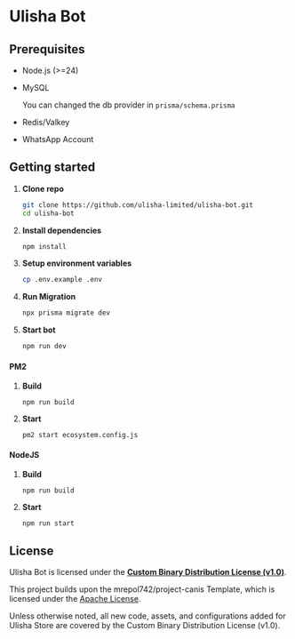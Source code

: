 # Ulisha Bot

## Prerequisites

- Node.js (>=24)
- MySQL

  You can changed the db provider in `prisma/schema.prisma`

- Redis/Valkey
- WhatsApp Account

## Getting started

1. **Clone repo**

   ```sh
   git clone https://github.com/ulisha-limited/ulisha-bot.git
   cd ulisha-bot

   ```

2. **Install dependencies**

   ```sh
   npm install
   ```

3. **Setup environment variables**

   ```sh
   cp .env.example .env
   ```

4. **Run Migration**

   ```sh
   npx prisma migrate dev
   ```

5. **Start bot**

   ```sh
   npm run dev
   ```

#### PM2

1. **Build**

   ```
   npm run build
   ```

2. **Start**

   ```
   pm2 start ecosystem.config.js
   ```

#### NodeJS

1. **Build**

   ```
   npm run build
   ```

2. **Start**

   ```
   npm run start
   ```

## License

Ulisha Bot is licensed under the [**Custom Binary Distribution License (v1.0)**](./LICENSE).

This project builds upon the mrepol742/project-canis Template, which is licensed under the
[Apache License](./LICENSE-APACHE).

Unless otherwise noted, all new code, assets, and configurations added for
Ulisha Store are covered by the Custom Binary Distribution License (v1.0).
